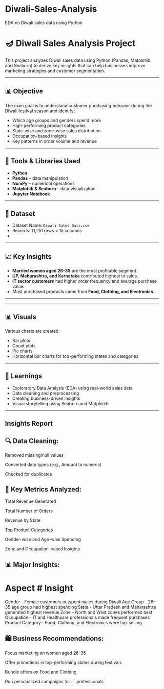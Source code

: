 # Diwali-Sales-Analysis
EDA on Diwali sales data using Python



# 🪔 Diwali Sales Analysis Project

This project analyzes Diwali sales data using Python (Pandas, Matplotlib, and Seaborn) to derive key insights that can help businesses improve marketing strategies and customer segmentation.

---

## 📊 Objective

The main goal is to understand customer purchasing behavior during the Diwali festival season and identify:

- Which age groups and genders spend more
- High-performing product categories
- State-wise and zone-wise sales distribution
- Occupation-based insights
- Key patterns in order volume and revenue

---

## 🧰 Tools & Libraries Used

- **Python**
- **Pandas** – data manipulation
- **NumPy** – numerical operations
- **Matplotlib & Seaborn** – data visualization
- **Jupyter Notebook**

---

## 📁 Dataset

- Dataset Name: `Diwali Sales Data.csv`
- Records: 11,251 rows × 15 columns
-
---

## 📈 Key Insights

- **Married women aged 26–35** are the most profitable segment.
- **UP, Maharashtra, and Karnataka** contributed highest to sales.
- **IT sector customers** had higher order frequency and average purchase value.
- Most purchased products came from **Food, Clothing, and Electronics**.

---

---

## 📊 Visuals

Various charts are created:
- Bar plots
- Count plots
- Pie charts
- Horizontal bar charts for top-performing states and categories

---

## 🧠 Learnings

- Exploratory Data Analysis (EDA) using real-world sales data
- Data cleaning and preprocessing
- Creating business-driven insights
- Visual storytelling using Seaborn and Matplotlib

---

## Insights Report

## 🔍 Data Cleaning:
Removed missing/null values

Converted data types (e.g., Amount to numeric)

Checked for duplicates

## 🎯 Key Metrics Analyzed:
Total Revenue Generated

Total Number of Orders

Revenue by State

Top Product Categories

Gender-wise and Age-wise Spending

Zone and Occupation-based Insights

## 📊 Major Insights:
 # Aspect	                # Insight

Gender	        -              Female customers outspent males during Diwali
Age Group	       -             26–35 age group had highest spending
State	            -            Uttar Pradesh and Maharashtra generated highest revenue
Zone	             -           North and West zones performed best
Occupation	        -           IT and Healthcare professionals made frequent purchases
Product Category     -        	Food, Clothing, and Electronics were top-selling

##  🛍️ Business Recommendations:
Focus marketing on women aged 26–35

Offer promotions in top-performing states during festivals

Bundle offers on Food and Clothing

Run personalized campaigns for IT professionals

















